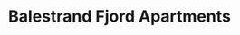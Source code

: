 ---
# HUGO

# SEO

# CONTENT
title: Balestrand Fjord Apartments
description: Looking for a place to stay in Balestrand? We have new, high standard apartments in the hearth of Balestrand. Balconies with an amazing fjord view. Fully furnished, well equipped kitchen and bathroom. Perfect for a small family or if you are looking for a flexible stay.
intro: Looking for a place to stay in Balestrand? We have new, high standard apartments in the hearth of Balestrand. Balconies with an amazing fjord view. Fully furnished, well equipped kitchen and bathroom. Perfect for a small family or if you are looking for a flexible stay.
intro_button: View our apartments
images:
- src: /images/IMG_6391.jpeg
- src: /images/IMG_6377.jpeg
- src: /images/IMG_6248.jpg
- src: /images/jetski.jpg

items:
- title: Rental
  images:
      - src: /images/IMG_9845-HDR-492x277.jpg
        alt: Image of made bed
  text: We rent apartments and jet skis in the center of Balestrand. Perfect for short day trips in the local area.
  link:
    text: More information
    href : /en/rental

- title: Activities
  images:
      - src: /images/IMG_6248-492x277.jpg
        alt: Image of mountains in esefjord
  text: Balestrand has a lot to offer you as a visitor. Whether you travel alone or in a group. There is a lot to choose from.
  link:
    text: Find activities in Balestrand. 
    href: /en/activities
---